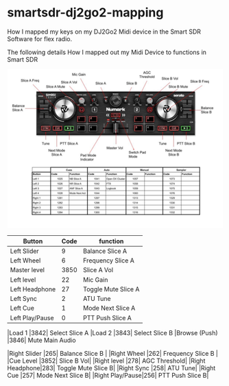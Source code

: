 # smartsdr-dj2go2-mapping
How I mapped my keys on my DJ2Go2 Midi device in the Smart SDR Software for flex radio. 

The following details How I mapped out my Midi Device to functions in Smart SDR

![alt text](https://github.com/daniel-tickell/smartsdr-dj2go2-mapping/blob/main/DJ2GO2%20Flex%20layout.jpg?raw=true)

|Button |	Code |	function |
| ------------- |------------- | ------------- |
|Left Slider	  |9|	 Balance Slice A|
|Left Wheel	    |6|	Frequency Slice A|
|Master level	  |3850|	Slice A Vol|
|Left level	    |22|	Mic Gain|
|Left Headphone	|27|	Toggle Mute Slice A|
|Left Sync	    |2|	ATU Tune|
|Left Cue	      |1|	Mode Next Slice A|
|Left Play/Pause|0|	PTT Push Slice A|
		
|Load 1	        |3842|	Select Slice A
|Load 2	        |3843|	Select Slice B
|Browse (Push)	|3846|	Mute Main Audio
		
|Right Slider	  |265|	Balance Slice B |
|Right Wheel	  |262|	Frequency Slice B |
|Cue Level	    |3852|	Slice B Vol|
|Right level	  |278|	AGC Threshold|
|Right Headphone|283|	Toggle Mute Slice B|
|Right Sync	    |258|	ATU Tune|
|Right Cue	    |257|	Mode Next Slice B|
|Right Play/Pause|256|	PTT Push Slice B|
